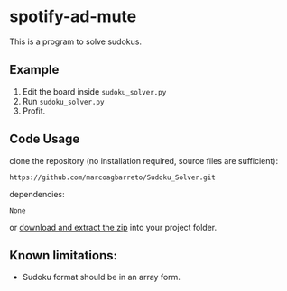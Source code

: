 # spotify-ad-mute
This is a program to solve sudokus.

## Example

1. Edit the board inside ```sudoku_solver.py```
2. Run ```sudoku_solver.py```
3. Profit.

## Code Usage

clone the repository (no installation required, source files are sufficient):
        
    https://github.com/marcoagbarreto/Sudoku_Solver.git

dependencies:

    None

or [download and extract the zip](https://github.com/marcoagbarreto/Sudoku_Solver/archive/main.zip) into your project folder.

## Known limitations:
* Sudoku format should be in an array form.

